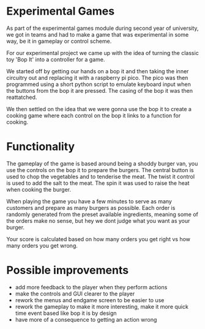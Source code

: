 # Experimental Games
As part of the experimental games module during second year of university, we got in teams and had to make a game that was experimental in some way, be it in gameplay or control scheme. 

For our experimental project we came up with the idea of turning the classic toy 'Bop It' into a controller for a game. 

We started off by getting our hands on a bop it and then taking the inner circuitry out and replacing it with a raspberry pi pico. The pico was then programmed using a short python script to emulate keyboard input when the buttons from the bop it are pressed. The casing of the bop it was then reattatched.

We then settled on the idea that we were gonna use the bop it to create a cooking game where each control on the bop it links to a function for cooking. 

# Functionality
The gameplay of the game is based around being a shoddy burger van, you use the controls on the bop it to prepare the burgers. The central button is used to chop the vegetables and to tenderise the meat. The twist it control is used to add the salt to the meat. The spin it was used to raise the heat when cooking the burger. 

When playing the game you have a few minutes to serve as many customers and prepare as many burgers as possible. Each order is randomly generated from the preset available ingredients, meaning some of the orders make no sense, but hey we dont judge what you want as your burger. 

Your score is calculated based on how many orders you get right vs how many orders you get wrong.

# Possible improvements
- add more feedback to the player when they perform actions
- make the controls and GUI clearer to the player
- rework the menus and endgame screen to be easier to use
- rework the gameplay to make it more interesting, make it more quick time event based like bop it is by design
- have more of a consequence to getting an action wrong
